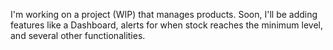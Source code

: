 I'm working on a project (WIP) that manages products. Soon, I'll be adding features like a Dashboard, alerts for when stock reaches the minimum level, and several other functionalities.
